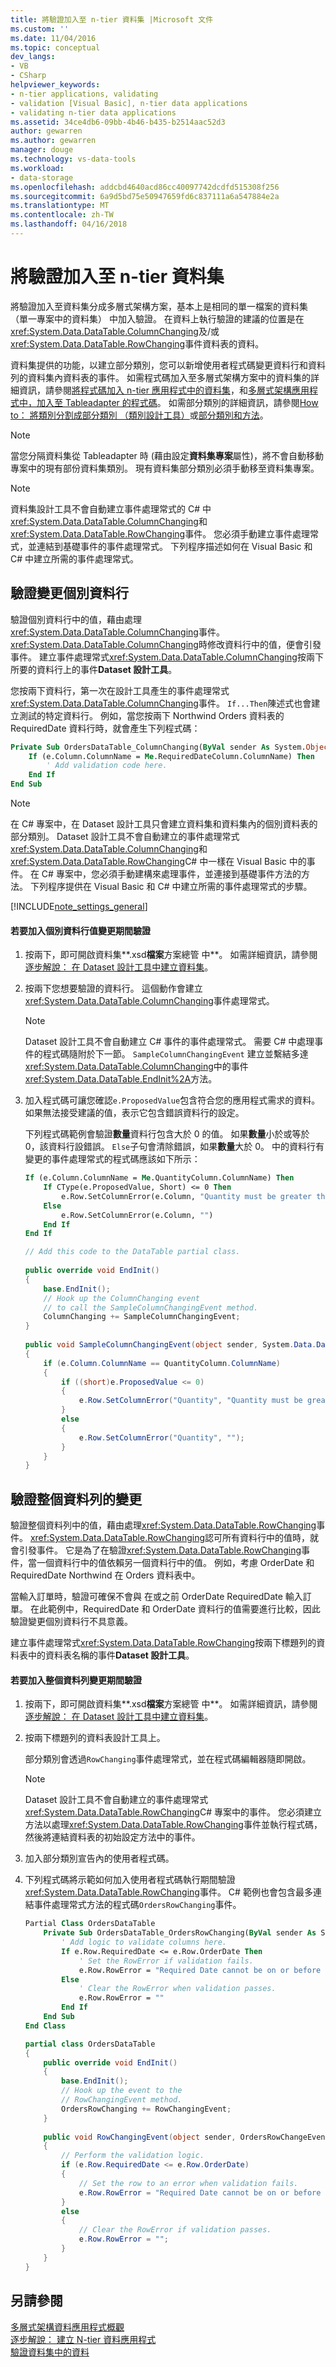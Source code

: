 ```yaml
---
title: 將驗證加入至 n-tier 資料集 |Microsoft 文件
ms.custom: ''
ms.date: 11/04/2016
ms.topic: conceptual
dev_langs:
- VB
- CSharp
helpviewer_keywords:
- n-tier applications, validating
- validation [Visual Basic], n-tier data applications
- validating n-tier data applications
ms.assetid: 34ce4db6-09bb-4b46-b435-b2514aac52d3
author: gewarren
ms.author: gewarren
manager: douge
ms.technology: vs-data-tools
ms.workload:
- data-storage
ms.openlocfilehash: addcbd4640acd86cc40097742dcdfd515308f256
ms.sourcegitcommit: 6a9d5bd75e50947659fd6c837111a6a547884e2a
ms.translationtype: MT
ms.contentlocale: zh-TW
ms.lasthandoff: 04/16/2018
---
```

# <a name="add-validation-to-an-n-tier-dataset"></a>將驗證加入至 n-tier 資料集
將驗證加入至資料集分成多層式架構方案，基本上是相同的單一檔案的資料集 （單一專案中的資料集） 中加入驗證。 在資料上執行驗證的建議的位置是在<xref:System.Data.DataTable.ColumnChanging>及/或<xref:System.Data.DataTable.RowChanging>事件資料表的資料。  
  
 資料集提供的功能，以建立部分類別，您可以新增使用者程式碼變更資料行和資料列的資料集內資料表的事件。 如需程式碼加入至多層式架構方案中的資料集的詳細資訊，請參閱[將程式碼加入 n-tier 應用程式中的資料集](../data-tools/add-code-to-datasets-in-n-tier-applications.md)，和[多層式架構應用程式中，加入至 Tableadapter 的程式碼](../data-tools/add-code-to-tableadapters-in-n-tier-applications.md)。 如需部分類別的詳細資訊，請參閱[How to： 將類別分割成部分類別 （類別設計工具）](../ide/how-to-split-a-class-into-partial-classes-class-designer.md)或[部分類別和方法](/dotnet/csharp/programming-guide/classes-and-structs/partial-classes-and-methods)。  
  
> [!NOTE]
>  當您分隔資料集從 Tableadapter 時 (藉由設定**資料集專案**屬性)，將不會自動移動專案中的現有部份資料集類別。 現有資料集部分類別必須手動移至資料集專案。  
  
> [!NOTE]
>  資料集設計工具不會自動建立事件處理常式的 C# 中<xref:System.Data.DataTable.ColumnChanging>和<xref:System.Data.DataTable.RowChanging>事件。 您必須手動建立事件處理常式，並連結到基礎事件的事件處理常式。 下列程序描述如何在 Visual Basic 和 C# 中建立所需的事件處理常式。  
  
## <a name="validate-changes-to-individual-columns"></a>驗證變更個別資料行  
 驗證個別資料行中的值，藉由處理<xref:System.Data.DataTable.ColumnChanging>事件。 <xref:System.Data.DataTable.ColumnChanging>時修改資料行中的值，便會引發事件。 建立事件處理常式<xref:System.Data.DataTable.ColumnChanging>按兩下所要的資料行上的事件**Dataset 設計工具**。  
  
 您按兩下資料行，第一次在設計工具產生的事件處理常式<xref:System.Data.DataTable.ColumnChanging>事件。 `If...Then`陳述式也會建立測試的特定資料行。 例如，當您按兩下 Northwind Orders 資料表的 RequiredDate 資料行時，就會產生下列程式碼：  
  
```vb  
Private Sub OrdersDataTable_ColumnChanging(ByVal sender As System.Object, ByVal e As System.Data.DataColumnChangeEventArgs) Handles Me.ColumnChanging  
    If (e.Column.ColumnName = Me.RequiredDateColumn.ColumnName) Then  
        ' Add validation code here.  
    End If  
End Sub  
```  
  
> [!NOTE]
>  在 C# 專案中，在 Dataset 設計工具只會建立資料集和資料集內的個別資料表的部分類別。 Dataset 設計工具不會自動建立的事件處理常式<xref:System.Data.DataTable.ColumnChanging>和<xref:System.Data.DataTable.RowChanging>C# 中一樣在 Visual Basic 中的事件。 在 C# 專案中，您必須手動建構來處理事件，並連接到基礎事件方法的方法。 下列程序提供在 Visual Basic 和 C# 中建立所需的事件處理常式的步驟。  
  
[!INCLUDE[note_settings_general](../data-tools/includes/note_settings_general_md.md)]  
  
#### <a name="to-add-validation-during-changes-to-individual-column-values"></a>若要加入個別資料行值變更期間驗證  
  
1.  按兩下，即可開啟資料集**.xsd**檔案**方案總管 中**。 如需詳細資訊，請參閱[逐步解說： 在 Dataset 設計工具中建立資料集](walkthrough-creating-a-dataset-with-the-dataset-designer.md)。  
  
2.  按兩下您想要驗證的資料行。 這個動作會建立<xref:System.Data.DataTable.ColumnChanging>事件處理常式。  
  
    > [!NOTE]
    >  Dataset 設計工具不會自動建立 C# 事件的事件處理常式。 需要 C# 中處理事件的程式碼隨附於下一節。 `SampleColumnChangingEvent` 建立並繫結多達<xref:System.Data.DataTable.ColumnChanging>中的事件<xref:System.Data.DataTable.EndInit%2A>方法。  
  
3.  加入程式碼可讓您確認`e.ProposedValue`包含符合您的應用程式需求的資料。 如果無法接受建議的值，表示它包含錯誤資料行的設定。  
  
     下列程式碼範例會驗證**數量**資料行包含大於 0 的值。 如果**數量**小於或等於 0，該資料行設錯誤。 `Else`子句會清除錯誤，如果**數量**大於 0。 中的資料行有變更的事件處理常式的程式碼應該如下所示：  
  
    ```vb  
    If (e.Column.ColumnName = Me.QuantityColumn.ColumnName) Then  
        If CType(e.ProposedValue, Short) <= 0 Then  
            e.Row.SetColumnError(e.Column, "Quantity must be greater than 0")  
        Else  
            e.Row.SetColumnError(e.Column, "")  
        End If  
    End If  
    ```    
    ```csharp  
    // Add this code to the DataTable partial class.  
  
    public override void EndInit()  
    {  
        base.EndInit();  
        // Hook up the ColumnChanging event  
        // to call the SampleColumnChangingEvent method.  
        ColumnChanging += SampleColumnChangingEvent;  
    }  
  
    public void SampleColumnChangingEvent(object sender, System.Data.DataColumnChangeEventArgs e)  
    {  
        if (e.Column.ColumnName == QuantityColumn.ColumnName)  
        {  
            if ((short)e.ProposedValue <= 0)  
            {  
                e.Row.SetColumnError("Quantity", "Quantity must be greater than 0");  
            }  
            else  
            {  
                e.Row.SetColumnError("Quantity", "");  
            }  
        }  
    }  
    ```  
  
## <a name="validate-changes-to-whole-rows"></a>驗證整個資料列的變更  
 驗證整個資料列中的值，藉由處理<xref:System.Data.DataTable.RowChanging>事件。 <xref:System.Data.DataTable.RowChanging>認可所有資料行中的值時，就會引發事件。 它是為了在驗證<xref:System.Data.DataTable.RowChanging>事件，當一個資料行中的值依賴另一個資料行中的值。 例如，考慮 OrderDate 和 RequiredDate Northwind 在 Orders 資料表中。  
  
 當輸入訂單時，驗證可確保不會與 在或之前 OrderDate RequiredDate 輸入訂單。 在此範例中，RequiredDate 和 OrderDate 資料行的值需要進行比較，因此驗證變更個別資料行不具意義。  
  
 建立事件處理常式<xref:System.Data.DataTable.RowChanging>按兩下標題列的資料表中的資料表名稱的事件**Dataset 設計工具**。  
  
#### <a name="to-add-validation-during-changes-to-whole-rows"></a>若要加入整個資料列變更期間驗證  
  
1.  按兩下，即可開啟資料集**.xsd**檔案**方案總管 中**。 如需詳細資訊，請參閱[逐步解說： 在 Dataset 設計工具中建立資料集](walkthrough-creating-a-dataset-with-the-dataset-designer.md)。  
  
2.  按兩下標題列的資料表設計工具上。  
  
     部分類別會透過`RowChanging`事件處理常式，並在程式碼編輯器隨即開啟。  
  
    > [!NOTE]
    >  Dataset 設計工具不會自動建立的事件處理常式<xref:System.Data.DataTable.RowChanging>C# 專案中的事件。 您必須建立方法以處理<xref:System.Data.DataTable.RowChanging>事件並執行程式碼，然後將連結資料表的初始設定方法中的事件。  
  
3.  加入部分類別宣告內的使用者程式碼。  
  
4.  下列程式碼將示範如何加入使用者程式碼執行期間驗證<xref:System.Data.DataTable.RowChanging>事件。 C# 範例也會包含最多連結事件處理常式方法的程式碼`OrdersRowChanging`事件。  
  
    ```vb  
    Partial Class OrdersDataTable  
        Private Sub OrdersDataTable_OrdersRowChanging(ByVal sender As System.Object, ByVal e As OrdersRowChangeEvent) Handles Me.OrdersRowChanging  
            ' Add logic to validate columns here.  
            If e.Row.RequiredDate <= e.Row.OrderDate Then  
                ' Set the RowError if validation fails.  
                e.Row.RowError = "Required Date cannot be on or before the OrderDate"  
            Else  
                ' Clear the RowError when validation passes.  
                e.Row.RowError = ""  
            End If  
        End Sub  
    End Class  
    ```  
    ```csharp  
    partial class OrdersDataTable  
    {  
        public override void EndInit()  
        {  
            base.EndInit();  
            // Hook up the event to the  
            // RowChangingEvent method.  
            OrdersRowChanging += RowChangingEvent;  
        }  
  
        public void RowChangingEvent(object sender, OrdersRowChangeEvent e)  
        {  
            // Perform the validation logic.  
            if (e.Row.RequiredDate <= e.Row.OrderDate)  
            {  
                // Set the row to an error when validation fails.  
                e.Row.RowError = "Required Date cannot be on or before the OrderDate";  
            }  
            else  
            {  
                // Clear the RowError if validation passes.  
                e.Row.RowError = "";  
            }  
        }  
    }  
    ```  
  
## <a name="see-also"></a>另請參閱  
 [多層式架構資料應用程式概觀](../data-tools/n-tier-data-applications-overview.md)   
 [逐步解說： 建立 N-tier 資料應用程式](../data-tools/walkthrough-creating-an-n-tier-data-application.md)   
 [驗證資料集中的資料](../data-tools/validate-data-in-datasets.md)